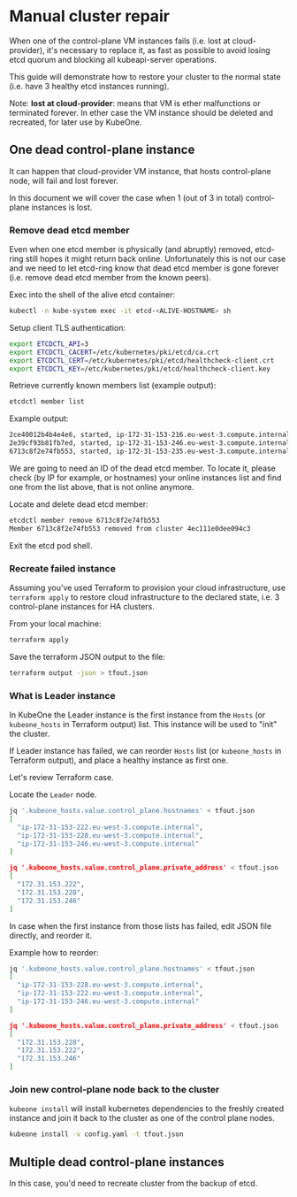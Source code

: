 # Manual cluster repair
When one of the control-plane VM instances fails (i.e. lost at cloud-provider),
it's necessary to replace it, as fast as possible to avoid losing etcd quorum
and blocking all kubeapi-server operations.

This guide will demonstrate how to restore your cluster to the normal state
(i.e. have 3 healthy etcd instances running).

Note: **lost at cloud-provider**: means that VM is ether malfunctions or
terminated forever. In ether case the VM instance should be deleted and
recreated, for later use by KubeOne.

## One dead control-plane instance
It can happen that cloud-provider VM instance, that hosts control-plane node,
will fail and lost forever.

In this document we will cover the case when 1 (out of 3 in total) control-plane
instances is lost.

### Remove dead etcd member
Even when one etcd member is physically (and abruptly) removed, etcd-ring still
hopes it might return back online. Unfortunately this is not our case and we
need to let etcd-ring know that dead etcd member is gone forever (i.e. remove
dead etcd member from the known peers).

Exec into the shell of the alive etcd container:
```bash
kubectl -n kube-system exec -it etcd-<ALIVE-HOSTNAME> sh
```

Setup client TLS authentication:
```bash
export ETCDCTL_API=3
export ETCDCTL_CACERT=/etc/kubernetes/pki/etcd/ca.crt
export ETCDCTL_CERT=/etc/kubernetes/pki/etcd/healthcheck-client.crt
export ETCDCTL_KEY=/etc/kubernetes/pki/etcd/healthcheck-client.key
```

Retrieve currently known members list (example output):
```bash
etcdctl member list
```

Example output:
```bash
2ce40012b4b4e4e6, started, ip-172-31-153-216.eu-west-3.compute.internal, https://172.31.153.216:2380, https://172.31.153.216:2379, false
2e39cf93b81fb7ed, started, ip-172-31-153-246.eu-west-3.compute.internal, https://172.31.153.246:2380, https://172.31.153.246:2379, false
6713c8f2e74fb553, started, ip-172-31-153-235.eu-west-3.compute.internal, https://172.31.153.235:2380, https://172.31.153.235:2379, false
```

We are going to need an ID of the dead etcd member. To locate it, please check
(by IP for example, or hostnames) your online instances list and find one from
the list above, that is not online anymore.

Locate and delete dead etcd member:
```bash
etcdctl member remove 6713c8f2e74fb553
Member 6713c8f2e74fb553 removed from cluster 4ec111e0dee094c3
```

Exit the etcd pod shell.

### Recreate failed instance
Assuming you've used Terraform to provision your cloud infrastructure, use
`terraform apply` to restore cloud infrastructure to the declared state, i.e. 3
control-plane instances for HA clusters.

From your local machine:
```bash
terraform apply
```

Save the terraform JSON output to the file:
```bash
terraform output -json > tfout.json
```

### What is Leader instance
In KubeOne the Leader instance is the first instance from the `Hosts` (or
`kubeone_hosts` in Terraform output) list. This instance will be used to "init"
the cluster.

If Leader instance has failed, we can reorder `Hosts` list (or `kubeone_hosts`
in Terraform output), and place a healthy instance as first one. 

Let's review Terraform case.

Locate the `Leader` node.
```bash
jq '.kubeone_hosts.value.control_plane.hostnames' < tfout.json
[
  "ip-172-31-153-222.eu-west-3.compute.internal",
  "ip-172-31-153-228.eu-west-3.compute.internal",
  "ip-172-31-153-246.eu-west-3.compute.internal"
]

jq '.kubeone_hosts.value.control_plane.private_address' < tfout.json
[
  "172.31.153.222",
  "172.31.153.228",
  "172.31.153.246"
]
```

In case when the first instance from those lists has failed, edit JSON file
directly, and reorder it.

Example how to reorder:
```bash
jq '.kubeone_hosts.value.control_plane.hostnames' < tfout.json
[
  "ip-172-31-153-228.eu-west-3.compute.internal",
  "ip-172-31-153-222.eu-west-3.compute.internal",
  "ip-172-31-153-246.eu-west-3.compute.internal"
]

jq '.kubeone_hosts.value.control_plane.private_address' < tfout.json
[
  "172.31.153.228",
  "172.31.153.222",
  "172.31.153.246"
]
```

### Join new control-plane node back to the cluster
`kubeone install` will install kubernetes dependencies to the freshly created
instance and join it back to the cluster as one of the control plane nodes.

```bash
kubeone install -v config.yaml -t tfout.json
```

## Multiple dead control-plane instances
In this case, you'd need to recreate cluster from the backup of etcd.
